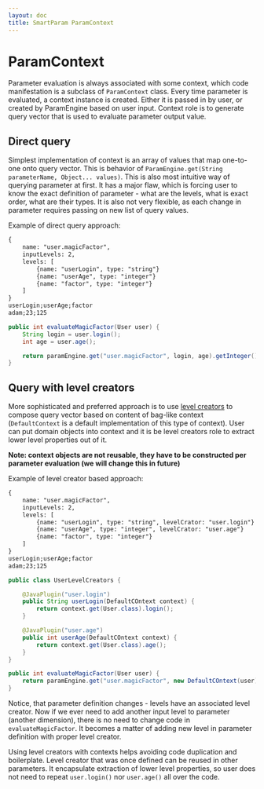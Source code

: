 ```yaml
---
layout: doc
title: SmartParam ParamContext
---
```


# ParamContext

Parameter evaluation is always associated with some context, which code manifestation is a subclass of `ParamContext` class.
Every time parameter is evaluated, a context instance is created. Either it is passed in by user, or created by ParamEngine
based on user input. Context role is to generate query vector that is used to evaluate parameter output value.

## Direct query

Simplest implementation of context is an array of values that map one-to-one onto query vector. This is behavior of
`ParamEngine.get(String parameterName, Object... values)`. This is also most intuitive way of querying parameter at first.
It has a major flaw, which is forcing user to know the exact definition of parameter - what are the levels, what is
exact order, what are their types. It is also not very flexible, as each change in parameter requires passing on new
list of query values.

Example of direct query approach:

```xml
{
    name: "user.magicFactor",
    inputLevels: 2,
    levels: [
        {name: "userLogin", type: "string"}
        {name: "userAge", type: "integer"}
        {name: "factor", type: "integer"}
    ]
}
userLogin;userAge;factor
adam;23;125
```

```java
public int evaluateMagicFactor(User user) {
    String login = user.login();
    int age = user.age();

    return paramEngine.get("user.magicFactor", login, age).getInteger();
}
```


## Query with level creators

More sophisticated and preferred approach is to use [level creators](/doc/level-creator.html) to compose query vector
based on content of bag-like context (`DefaultContext` is a default implementation of this type of context). User can
put domain objects into context and it is be level creators role to extract lower level properties out of it.

**Note: context objects are not reusable, they have to be constructed per parameter evaluation (we will change this in future)**

Example of level creator based approach:

```xml
{
    name: "user.magicFactor",
    inputLevels: 2,
    levels: [
        {name: "userLogin", type: "string", levelCrator: "user.login"}
        {name: "userAge", type: "integer", levelCrator: "user.age"}
        {name: "factor", type: "integer"}
    ]
}
userLogin;userAge;factor
adam;23;125
```

```java
public class UserLevelCreators {

    @JavaPlugin("user.login")
    public String userLogin(DefaultCOntext context) {
        return context.get(User.class).login();
    }

    @JavaPlugin("user.age")
    public int userAge(DefaultCOntext context) {
        return context.get(User.class).age();
    }
}
```

```java
public int evaluateMagicFactor(User user) {
    return paramEngine.get("user.magicFactor", new DefaultCOntext(user)).getInteger();
}
```

Notice, that parameter definition changes - levels have an associated level creator. Now if we ever need to add another
input level to parameter (another dimension), there is no need to change code in `evaluateMagicFactor`. It becomes a matter
of adding new level in parameter definition with proper level creator.

Using level creators with contexts helps avoiding code duplication and boilerplate. Level creator that was once defined
can be reused in other parameters. It encapsulate extraction of lower level properties, so user does not need to repeat
`user.login()` nor `user.age()` all over the code.